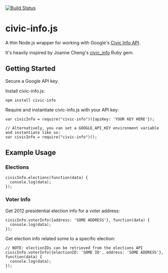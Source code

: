 [![Build Status](https://secure.travis-ci.org/mdb/civic-info.js.png)](http://travis-ci.org/mdb/civic-info.js)

# civic-info.js

A thin Node.js wrapper for working with Google's [Civic Info API](https://developers.google.com/civic-information).

It's heavily inspired by Joanne Cheng's [civic_info](https://github.com/joannecheng/civic_info) Ruby gem.

## Getting Started

Secure a Google API key.

Install civic-info.js:
    
    npm install civic-info

Require and instantiate civic-info.js with your API key:

    var civicInfo = require("civic-info")({apiKey: 'YOUR KEY HERE'});

    // Alternatively, you can set a GOOGLE_API_KEY environment variable and instantiate like so:
    var civicInfo = require("civic-info")();

## Example Usage

### Elections

    civicInfo.elections(function(data) {
      console.log(data);
    });

### Voter Info

Get 2012 presidential election info for a voter address:

    civicInfo.voterInfo({address: 'SOME ADDRESS'}, function(data) {
      console.log(data);
    });

Get election info related some to a specific election:

    // NOTE: electionIDs can be retrieved from the elections API
    civicInfo.voterInfo({electionID: 'SOME ID', address: 'SOME ADDRESS'}, function(data) {
      console.log(data);
    });
